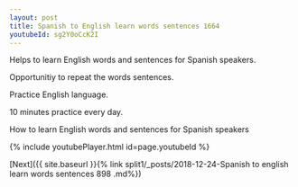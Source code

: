 ```yaml
---
layout: post
title: Spanish to English learn words sentences 1664 
youtubeId: sg2Y0oCcK2I
---
```

 
 
Helps to learn English words and sentences for Spanish speakers.

Opportunitiy to repeat the words sentences. 

Practice English language. 
 
10 minutes practice every day. 
 
How to learn English words and sentences for Spanish speakers 
 
{% include youtubePlayer.html id=page.youtubeId %}
 
 
[Next]({{ site.baseurl }}{% link  split1/_posts/2018-12-24-Spanish to english learn words sentences 898 .md%})
 
